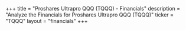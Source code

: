+++
title = "Proshares Ultrapro QQQ (TQQQ) - Financials"
description = "Analyze the Financials for Proshares Ultrapro QQQ (TQQQ)"
ticker = "TQQQ"
layout = "financials"
+++

